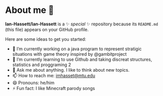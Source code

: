 # About me 👋


**Ian-Hassett/Ian-Hassett** is a ✨ _special_ ✨ repository because its `README.md` (this file) appears on your GitHub profile.

Here are some ideas to get you started:

- 🔭 I’m currently working on a java program to represent stratigic situations with game theory inspired by @gambitproject
- 🌱 I’m currently learning to use Github and taking discreat structures, statistics and proggraming 2
- 💬 Ask me about anything. I like to think about new topics.
- 📫 How to reach me: imhasset@mtu.edu
- 😄 Pronouns: he/him
- ⚡ Fun fact: I like Minecraft parody songs


